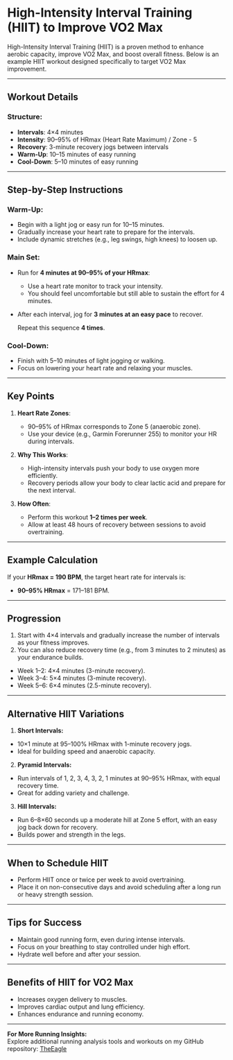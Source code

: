 # High-Intensity Interval Training (HIIT) to Improve VO2 Max

High-Intensity Interval Training (HIIT) is a proven method to enhance aerobic capacity, improve VO2 Max, and boost overall fitness. Below is an example HIIT workout designed specifically to target VO2 Max improvement.

---

## **Workout Details**

### **Structure:**
- **Intervals**: 4×4 minutes
- **Intensity**: 90–95% of HRmax (Heart Rate Maximum) / Zone - 5
- **Recovery**: 3-minute recovery jogs between intervals
- **Warm-Up**: 10–15 minutes of easy running
- **Cool-Down**: 5–10 minutes of easy running

---

## **Step-by-Step Instructions**

### **Warm-Up:**
- Begin with a light jog or easy run for 10–15 minutes.
- Gradually increase your heart rate to prepare for the intervals.
- Include dynamic stretches (e.g., leg swings, high knees) to loosen up.

### **Main Set:**
- Run for **4 minutes at 90–95% of your HRmax**:
  - Use a heart rate monitor to track your intensity.
  - You should feel uncomfortable but still able to sustain the effort for 4 minutes.
- After each interval, jog for **3 minutes at an easy pace** to recover.

  Repeat this sequence **4 times**.

### **Cool-Down:**
- Finish with 5–10 minutes of light jogging or walking.
- Focus on lowering your heart rate and relaxing your muscles.

---

## **Key Points**

1. **Heart Rate Zones**:
   - 90–95% of HRmax corresponds to Zone 5 (anaerobic zone).
   - Use your device (e.g., Garmin Forerunner 255) to monitor your HR during intervals.

2. **Why This Works**:
   - High-intensity intervals push your body to use oxygen more efficiently.
   - Recovery periods allow your body to clear lactic acid and prepare for the next interval.

3. **How Often**:
   - Perform this workout **1–2 times per week**.
   - Allow at least 48 hours of recovery between sessions to avoid overtraining.

---

## **Example Calculation**

If your **HRmax = 190 BPM**, the target heart rate for intervals is:
- **90–95% HRmax** = 171–181 BPM.

---

## **Progression**

1. Start with 4×4 intervals and gradually increase the number of intervals as your fitness improves.
2. You can also reduce recovery time (e.g., from 3 minutes to 2 minutes) as your endurance builds.

- Week 1–2: 4×4 minutes (3-minute recovery).
- Week 3–4: 5×4 minutes (3-minute recovery).
- Week 5–6: 6×4 minutes (2.5-minute recovery).

---

## **Alternative HIIT Variations**
1. **Short Intervals:**

- 10×1 minute at 95–100% HRmax with 1-minute recovery jogs.
- Ideal for building speed and anaerobic capacity.

2. **Pyramid Intervals:**

- Run intervals of 1, 2, 3, 4, 3, 2, 1 minutes at 90–95% HRmax, with equal recovery time.
- Great for adding variety and challenge.

3. **Hill Intervals:**

- Run 6–8×60 seconds up a moderate hill at Zone 5 effort, with an easy jog back down for recovery.
- Builds power and strength in the legs.

---
## **When to Schedule HIIT**
- Perform HIIT once or twice per week to avoid overtraining.
- Place it on non-consecutive days and avoid scheduling after a long run or heavy strength session.

---
## **Tips for Success**
- Maintain good running form, even during intense intervals.
- Focus on your breathing to stay controlled under high effort.
- Hydrate well before and after your session.

---

## **Benefits of HIIT for VO2 Max**
- Increases oxygen delivery to muscles.
- Improves cardiac output and lung efficiency.
- Enhances endurance and running economy.

---

**For More Running Insights:**  
Explore additional running analysis tools and workouts on my GitHub repository: [TheEagle](https://github.com/jvinodraj/theEagle)
